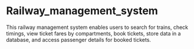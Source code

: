 # Railway_management_system
This railway management system enables users to search for trains, check timings, view ticket fares by compartments, book tickets, store data in a database, and access passenger details for booked tickets.
